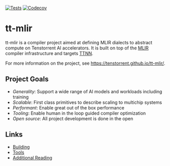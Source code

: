 [![Tests][tests badge]][tests]
[![Codecov][codecov badge]][codecov]

# tt-mlir

tt-mlir is a compiler project aimed at defining MLIR dialects to abstract compute on Tenstorrent AI accelerators.
It is built on top of the [MLIR](https://mlir.llvm.org/) compiler infrastructure and targets [TTNN](https://github.com/tenstorrent/tt-metal).

For more information on the project, see https://tenstorrent.github.io/tt-mlir/.

## Project Goals

- *Generality*: Support a wide range of AI models and workloads including training
- *Scalable*: First class primitives to describe scaling to multichip systems
- *Performant*: Enable great out of the box performance
- *Tooling*: Enable human in the loop guided compiler optimization
- *Open source*: All project development is done in the open

## Links

- [Building](https://tenstorrent.github.io/tt-mlir/build.html)
- [Tools](https://tenstorrent.github.io/tt-mlir/tools.html)
- [Additional Reading](https://tenstorrent.github.io/tt-mlir/additional-reading.html)

[codecov]: https://codecov.io/gh/tenstorrent/tt-mlir
[tests]: https://github.com/tenstorrent/tt-mlir/actions/workflows/on-push.yml?query=branch%3Amain
[codecov badge]: https://codecov.io/gh/tenstorrent/tt-mlir/graph/badge.svg
[tests badge]: https://github.com/tenstorrent/tt-mlir/actions/workflows/on-push.yml/badge.svg?query=branch%3Amain
